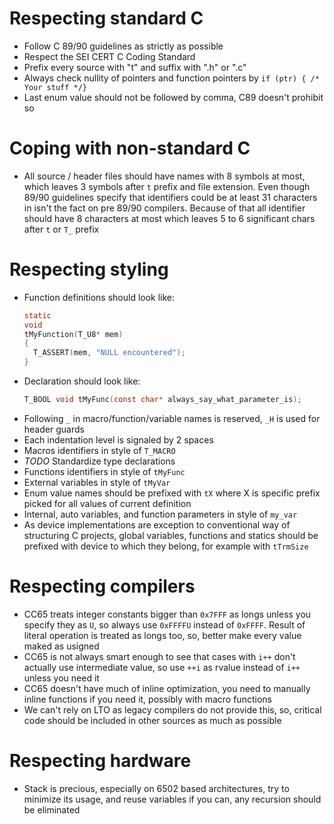 # Respecting standard C
- Follow C 89/90 guidelines as strictly as possible
- Respect the SEI CERT C Coding Standard
- Prefix every source with "t" and suffix with ".h" or ".c"
- Always check nullity of pointers and function pointers by `if (ptr) { /* Your stuff */}`
- Last enum value should not be followed by comma, C89 doesn't prohibit so

# Coping with non-standard C
- All source / header files should have names with 8 symbols at most, which leaves 3 symbols after `t` prefix and file extension. Even though 89/90 guidelines specify that identifiers could be at least 31 characters in isn't the fact on pre 89/90 compilers. Because of that all identifier should have 8 characters at most which leaves 5 to 6 significant chars after `t` or `T_` prefix

# Respecting styling
  - Function definitions should look like:
    ```c
    static
    void
    tMyFunction(T_U8* mem)
    {
      T_ASSERT(mem, "NULL encountered");
    }
    ```
  - Declaration should look like:
    ```c
    T_BOOL void tMyFunc(const char* always_say_what_parameter_is);
    ```
  - Following `_` in macro/function/variable names is reserved, `_H` is used for header guards
  - Each indentation level is signaled by 2 spaces
  - Macros identifiers in style of `T_MACRO`
  - *TODO* Standardize type declarations
  - Functions identifiers in style of `tMyFunc`
  - External variables in style of `tMyVar`
  - Enum value names should be prefixed with `tX` where X is specific prefix picked for all values of current definition
  - Internal, auto variables, and function parameters in style of `my_var`
  - As device implementations are exception to conventional way of structuring C projects, global variables, functions and statics should be prefixed with device to which they belong, for example with `tTrmSize` 

# Respecting compilers
  - CC65 treats integer constants bigger than `0x7FFF` as longs unless you specify they as `U`, so always use `0xFFFFU` instead of `0xFFFF`. Result of literal operation is treated as longs too, so, better make every value maked as usigned
  - CC65 is not always smart enough to see that cases with `i++` don't actually use intermediate value, so use `++i` as rvalue instead of `i++` unless you need it
  - CC65 doesn't have much of inline optimization, you need to manually inline functions if you need it, possibly with macro functions
  - We can't rely on LTO as legacy compilers do not provide this, so, critical code should be included in other sources as much as possible

# Respecting hardware
  - Stack is precious, especially on 6502 based architectures, try to minimize its usage, and reuse variables if you can, any recursion should be eliminated
